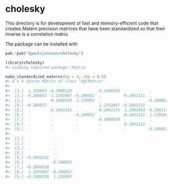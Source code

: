 
<!-- README.md is generated from README.Rmd. Please edit that file -->

# cholesky

This directory is for development of fast and memory-efficient code that
creates Matérn precision matrices that have been standardized so that
their inverse is a correlation matrix.

The package can be installed with

``` r
pak::pak("bgautijonsson/cholesky")
```

``` r
library(cholesky)
#> Loading required package: Matrix
```

``` r
make_standardized_matern(dim = 3, rho = 0.5)
#> 9 x 9 sparse Matrix of class "dgCMatrix"
#>                                                                                
#>  [1,]  1.155093 -0.2808520  .        -0.2808520  .          .          .       
#>  [2,] -0.280852  1.2291667 -0.280852  .         -0.2661131  .          .       
#>  [3,]  .        -0.2808520  1.155093  .          .         -0.2808520  .       
#>  [4,] -0.280852  .          .         1.2291667 -0.2661131  .         -0.280852
#>  [5,]  .        -0.2661131  .        -0.2661131  1.2962963 -0.2661131  .       
#>  [6,]  .         .         -0.280852  .         -0.2661131  1.2291667  .       
#>  [7,]  .         .          .        -0.2808520  .          .          1.155093
#>  [8,]  .         .          .         .         -0.2661131  .         -0.280852
#>  [9,]  .         .          .         .          .         -0.2808520  .       
#>                           
#>  [1,]  .          .       
#>  [2,]  .          .       
#>  [3,]  .          .       
#>  [4,]  .          .       
#>  [5,] -0.2661131  .       
#>  [6,]  .         -0.280852
#>  [7,] -0.2808520  .       
#>  [8,]  1.2291667 -0.280852
#>  [9,] -0.2808520  1.155093
```
